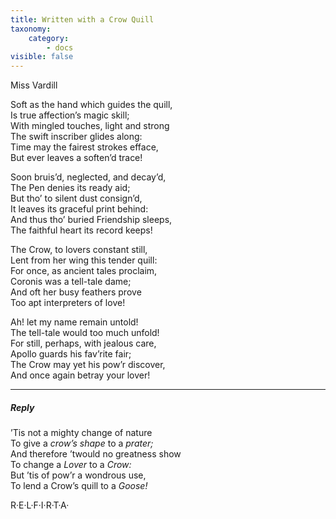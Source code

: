 ```yaml
---
title: Written with a Crow Quill
taxonomy:
    category:
        - docs
visible: false
---
```


<div class="author">Miss Vardill</div>

Soft as the hand which guides the quill,  
Is true affection’s magic skill;  
With mingled touches, light and strong  
The swift inscriber glides along:  
Time may the fairest strokes efface,  
But ever leaves a soften’d trace!

Soon bruis’d, neglected, and decay’d,  
The Pen denies its ready aid;  
But tho’ to silent dust consign’d,  
It leaves its graceful print behind:  
And thus tho’ buried Friendship sleeps,  
The faithful heart its record keeps!  

The Crow, to lovers constant still,  
Lent from her wing this tender quill:  
For once, as ancient tales proclaim,  
Coronis was a tell-tale dame;  
And oft her busy feathers prove  
Too apt interpreters of love!

Ah! let my name remain untold!  
The tell-tale would too much unfold!  
For still, perhaps, with jealous care,  
Apollo guards his fav’rite fair;  
The Crow may yet his pow’r discover,  
And once again betray your lover!

---

##### Reply

’Tis not a mighty change of nature  
To give a *crow’s shape* to a *prater;*  
And therefore ’twould no greatness show  
To change a *Lover* to a *Crow:*  
But ’tis of pow’r a wondrous use,  
To lend a Crow’s quill to a *Goose!*

R·E·L·F·I·R·T·A·